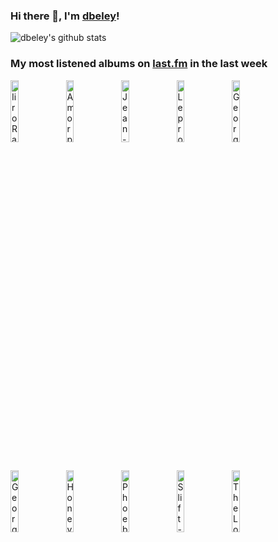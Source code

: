 ### Hi there 👋, I'm [dbeley](https://dbeley.ovh/en)!

![dbeley's github stats](https://github-readme-stats.vercel.app/api?username=dbeley)

### My most listened albums on [last.fm](https://www.last.fm/user/d_beley) in the last week

[<img src='https://lastfm.freetls.fastly.net/i/u/300x300/544528f2940d4118c12550d0a47eb8c8.jpg' width='16%' height='16%' alt='Iiro Rantala String Trio - Anyone with a Heart'>](https://www.last.fm/music/iiro%2brantala%2bstring%2btrio/anyone%2bwith%2ba%2bheart)&nbsp;
[<img src='https://lastfm.freetls.fastly.net/i/u/300x300/bb97634d5dcb44bf80367cf4e2deb676.png' width='16%' height='16%' alt='Amorphis - Skyforger'>](https://www.last.fm/music/amorphis/skyforger)&nbsp;
[<img src='https://lastfm.freetls.fastly.net/i/u/300x300/0e0c32f4142a43a3853634ae1fa4be32.png' width='16%' height='16%' alt='Jean-Philippe Goude - Ainsi De Nous'>](https://www.last.fm/music/jean-philippe%2bgoude/ainsi%2bde%2bnous)&nbsp;
[<img src='https://lastfm.freetls.fastly.net/i/u/300x300/5c49e4e73884e291c3cf1bab329e163b.jpg' width='16%' height='16%' alt='Leprous - Malina'>](https://www.last.fm/music/leprous/malina)&nbsp;
[<img src='https://lastfm.freetls.fastly.net/i/u/300x300/9ff10d1ee2cd01c6786ae788447282f8.jpg' width='16%' height='16%' alt='Georges Brassens - Georges Brassens Interprète Ses Dernières Compositions N°2'>](https://www.last.fm/music/georges%2bbrassens/georges%2bbrassens%2binterpr%25c3%25a8te%2bses%2bderni%25c3%25a8res%2bcompositions%2bn%25c2%25b02)&nbsp;
<br>
[<img src='https://lastfm.freetls.fastly.net/i/u/300x300/e19056e25c134292b25f2ab080458049.jpg' width='16%' height='16%' alt='Georges Brassens - Je Me Suis Fait Tout Petit-Volume 4'>](https://www.last.fm/music/georges%2bbrassens/je%2bme%2bsuis%2bfait%2btout%2bpetit-volume%2b4)&nbsp;
[<img src='https://lastfm.freetls.fastly.net/i/u/300x300/353c00aa354dc8d1dab2dc3605dba3c6.jpg' width='16%' height='16%' alt='Honeyglaze - Honeyglaze'>](https://www.last.fm/music/honeyglaze/honeyglaze)&nbsp;
[<img src='https://lastfm.freetls.fastly.net/i/u/300x300/4e31f6b52ff52b99a93650badd19b2c5.jpg' width='16%' height='16%' alt='Phoebe Bridgers - Punisher'>](https://www.last.fm/music/phoebe%2bbridgers/punisher)&nbsp;
[<img src='https://lastfm.freetls.fastly.net/i/u/300x300/75993669b8c9d84f90a7cd95dbe26d05.jpg' width='16%' height='16%' alt='Slift - Ummon'>](https://www.last.fm/music/slift/ummon)&nbsp;
[<img src='https://lastfm.freetls.fastly.net/i/u/300x300/c83848b976df28faf75346f7901677dc.jpg' width='16%' height='16%' alt='The Lounge Society - Tired of Liberty'>](https://www.last.fm/music/the%2blounge%2bsociety/tired%2bof%2bliberty)&nbsp;
<br>
